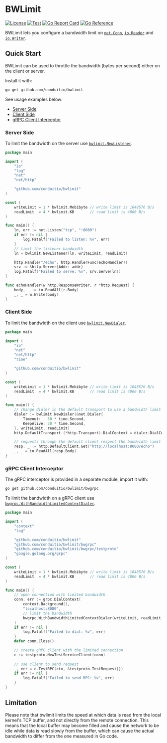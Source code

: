 # BWLimit

[![License](https://img.shields.io/badge/license-Apache%202-blue)](https://github.com/ConduitIO/bwlimit/blob/main/LICENSE.md)
[![Test](https://github.com/ConduitIO/bwlimit/actions/workflows/test.yml/badge.svg)](https://github.com/ConduitIO/bwlimit/actions/workflows/test.yml)
[![Go Report Card](https://goreportcard.com/badge/github.com/conduitio/bwlimit)](https://goreportcard.com/report/github.com/conduitio/bwlimit)
[![Go Reference](https://pkg.go.dev/badge/github.com/conduitio/bwlimit.svg)](https://pkg.go.dev/github.com/conduitio/bwlimit)

BWLimit lets you configure a bandwidth limit on [`net.Conn`](https://pkg.go.dev/net#Conn),
[`io.Reader`](https://pkg.go.dev/io#Reader) and [`io.Writer`](https://pkg.go.dev/io#Writer).

## Quick Start

BWLimit can be used to throttle the bandwidth (bytes per second) either on the
client or server.

Install it with:

```sh
go get github.com/conduitio/bwlimit
```

See usage examples below:
- [Server Side](#server-side)
- [Client Side](#client-side)
- [gRPC Client Interceptor](#grpc-client-interceptor)

### Server Side

To limit the bandwidth on the server use
[`bwlimit.NewListener`](https://pkg.go.dev/github.com/conduitio/bwlimit#NewListener).

```go
package main

import (
	"io"
	"log"
	"net"
	"net/http"

	"github.com/conduitio/bwlimit"
)

const (
	writeLimit = 1 * bwlimit.Mebibyte // write limit is 1048576 B/s
	readLimit  = 4 * bwlimit.KB       // read limit is 4000 B/s
)

func main() {
	ln, err := net.Listen("tcp", ":8080")
	if err != nil {
		log.Fatalf("Failed to listen: %v", err)
	}
	// limit the listener bandwidth
	ln = bwlimit.NewListener(ln, writeLimit, readLimit)

	http.Handle("/echo", http.HandlerFunc(echoHandler))
	srv := &http.Server{Addr: addr}
	log.Fatalf("Failed to serve: %v", srv.Serve(ln))
}

func echoHandler(w http.ResponseWriter, r *http.Request) {
	body, _ := io.ReadAll(r.Body)
	_, _ = w.Write(body)
}
```

### Client Side

To limit the bandwidth on the client use
[`bwlimit.NewDialer`](https://pkg.go.dev/github.com/conduitio/bwlimit#NewDialer).

```go
package main

import (
	"io"
	"net"
	"net/http"
	"time"

	"github.com/conduitio/bwlimit"
)

const (
	writeLimit = 1 * bwlimit.Mebibyte // write limit is 1048576 B/s
	readLimit  = 4 * bwlimit.KB       // read limit is 4000 B/s
)

func main() {
	// change dialer in the default transport to use a bandwidth limit
	dialer := bwlimit.NewDialer(&net.Dialer{
		Timeout:   30 * time.Second,
		KeepAlive: 30 * time.Second,
	}, writeLimit, readLimit)
	http.DefaultTransport.(*http.Transport).DialContext = dialer.DialContext

	// requests through the default client respect the bandwidth limit now
	resp, _ := http.DefaultClient.Get("http://localhost:8080/echo")
	_, _ = io.ReadAll(resp.Body)
}
```

### gRPC Client Interceptor

The gRPC interceptor is provided in a separate module, import it with:

```sh
go get github.com/conduitio/bwlimit/bwgrpc
```

To limit the bandwidth on a gRPC client use
[`bwgrpc.WithBandwidthLimitedContextDialer`](https://pkg.go.dev/github.com/conduitio/bwlimit/bwgrpc#WithBandwidthLimitedContextDialer).

```go
package main

import (
	"context"
	"log"

	"github.com/conduitio/bwlimit"
	"github.com/conduitio/bwlimit/bwgrpc"
	"github.com/conduitio/bwlimit/bwgrpc/testproto"
	"google.golang.org/grpc"
)

const (
	writeLimit = 1 * bwlimit.Mebibyte // write limit is 1048576 B/s
	readLimit  = 4 * bwlimit.KB       // read limit is 4000 B/s
)

func main() {
	// open connection with limited bandwidth
	conn, err := grpc.DialContext(
		context.Background(),
		"localhost:8080",
		// limit the bandwidth
		bwgrpc.WithBandwidthLimitedContextDialer(writeLimit, readLimit, nil),
	)
	if err != nil {
		log.Fatalf("Failed to dial: %v", err)
	}
	defer conn.Close()

	// create gRPC client with the limited connection
	c := testproto.NewTestServiceClient(conn)
	
	// use client to send request
	_, err = c.TestRPC(ctx, &testproto.TestRequest{})
	if err != nil {
		log.Fatalf("Failed to send RPC: %v", err)
	}
}
```

## Limitation

Please note that bwlimit limits the speed at which data is read from the local
kernel's TCP buffer, and not directly from the remote connection. This means
that the local buffer may become filled and cause the network to be idle while
data is read slowly from the buffer, which can cause the actual bandwidth to
differ from the one measured in Go code.
